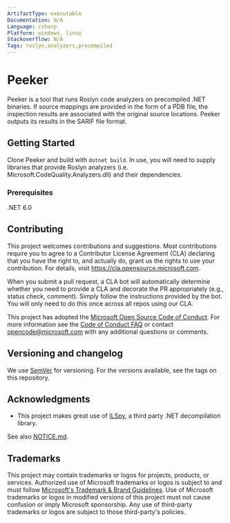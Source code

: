 ```yaml
---
ArtifactType: executable
Documentation: N/A
Language: csharp
Platform: windows, linux
Stackoverflow: N/A
Tags: roslyn,analyzers,precompiled
---
```


# Peeker

Peeker is a tool that runs Roslyn code analyzers on precompiled .NET binaries. If source mappings are provided in the form of a PDB file, the inspection results are associated with the original source locations. Peeker outputs its results in the SARIF file format.

## Getting Started

Clone Peeker and build with `dotnet build`. In use, you will need to supply libraries that provide Roslyn analyzers (i.e. Microsoft.CodeQuality.Analyzers.dll) and their dependencies.

### Prerequisites

.NET 6.0

## Contributing

This project welcomes contributions and suggestions.  Most contributions require you to agree to a
Contributor License Agreement (CLA) declaring that you have the right to, and actually do, grant us
the rights to use your contribution. For details, visit https://cla.opensource.microsoft.com.

When you submit a pull request, a CLA bot will automatically determine whether you need to provide
a CLA and decorate the PR appropriately (e.g., status check, comment). Simply follow the instructions
provided by the bot. You will only need to do this once across all repos using our CLA.

This project has adopted the [Microsoft Open Source Code of Conduct](https://opensource.microsoft.com/codeofconduct/).
For more information see the [Code of Conduct FAQ](https://opensource.microsoft.com/codeofconduct/faq/) or
contact [opencode@microsoft.com](mailto:opencode@microsoft.com) with any additional questions or comments.

## Versioning and changelog

We use [SemVer](http://semver.org/) for versioning. For the versions available, see the tags on this repository.

## Acknowledgments

* This project makes great use of [ILSpy](https://github.com/ICSharpCode/ILSpy), a third party .NET decompilation library.

See also [NOTICE.md](https://github.com/microsoft/peeker/blob/main/NOTICE.md).

## Trademarks

This project may contain trademarks or logos for projects, products, or services. Authorized use of Microsoft 
trademarks or logos is subject to and must follow 
[Microsoft's Trademark & Brand Guidelines](https://www.microsoft.com/en-us/legal/intellectualproperty/trademarks/usage/general).
Use of Microsoft trademarks or logos in modified versions of this project must not cause confusion or imply Microsoft sponsorship.
Any use of third-party trademarks or logos are subject to those third-party's policies.